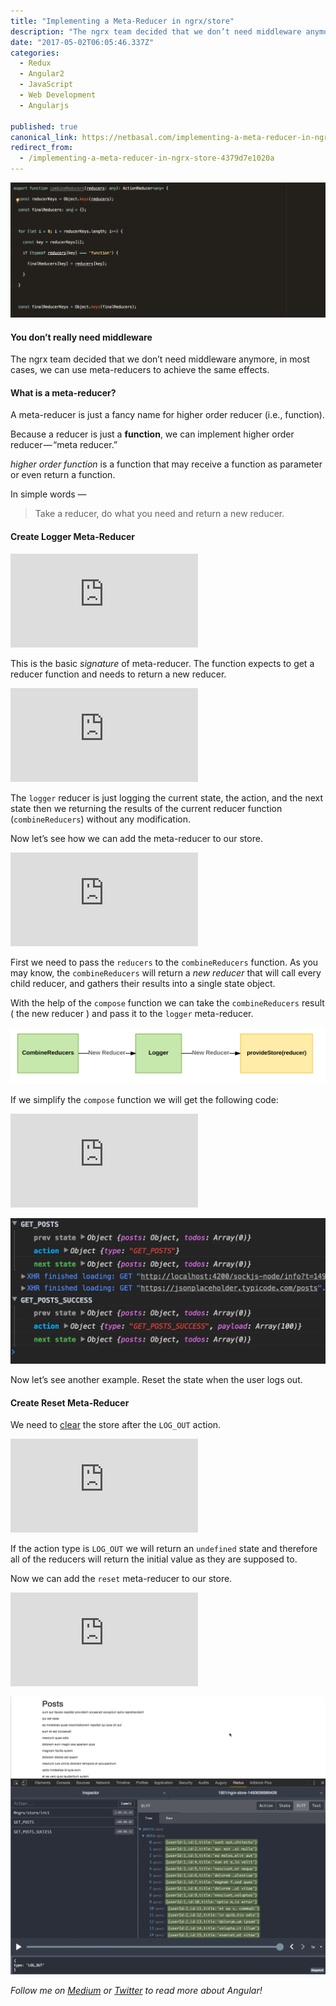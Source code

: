 ```yaml
---
title: "Implementing a Meta-Reducer in ngrx/store"
description: "The ngrx team decided that we don’t need middleware anymore, in most cases, we can use meta-reducers to achieve the same effects. higher order function is a function that may receive a function as…"
date: "2017-05-02T06:05:46.337Z"
categories: 
  - Redux
  - Angular2
  - JavaScript
  - Web Development
  - Angularjs

published: true
canonical_link: https://netbasal.com/implementing-a-meta-reducer-in-ngrx-store-4379d7e1020a
redirect_from:
  - /implementing-a-meta-reducer-in-ngrx-store-4379d7e1020a
---
```


![](./asset-1.png)

#### You don’t really need middleware

The ngrx team decided that we don’t need middleware anymore, in most cases, we can use meta-reducers to achieve the same effects.

#### What is a meta-reducer?

A meta-reducer is just a fancy name for higher order reducer (i.e., function).

Because a reducer is just a **function**, we can implement higher order reducer — “meta reducer.”

_higher order function_ is a function that may receive a function as parameter or even return a function.

In simple words —

> Take a reducer, do what you need and return a new reducer.

#### Create Logger Meta-Reducer

<Embed src="https://gist.github.com/NetanelBasal/bc98ab94c4b5d6e8e0e67a30bad9eaa4.js" aspectRatio={0.357} caption="" />

This is the basic _signature_ of meta-reducer. The function expects to get a reducer function and needs to return a new reducer.

<Embed src="https://gist.github.com/NetanelBasal/7528d7128d0c806308eca1d2d49d26c5.js" aspectRatio={0.357} caption="" />

The `logger` reducer is just logging the current state, the action, and the next state then we returning the results of the current reducer function (`combineReducers`) without any modification.

Now let’s see how we can add the meta-reducer to our store.

<Embed src="https://gist.github.com/NetanelBasal/97d1d2de33459a3150f707fcdf19ec4e.js" aspectRatio={0.357} caption="" />

First we need to pass the `reducers` to the `combineReducers` function. As you may know, the `combineReducers` will return a _new reducer_ that will call every child reducer, and gathers their results into a single state object.

With the help of the `compose` function we can take the `combineReducers` result ( the new reducer ) and pass it to the `logger` meta-reducer.

![Meta Reducers Flow](./asset-2.png)

If we simplify the `compose` function we will get the following code:

<Embed src="https://gist.github.com/NetanelBasal/bf9a5a9da2a8fc19e30b8f8e37fb1517.js" aspectRatio={0.357} caption="" />

![](./asset-3.png)

Now let’s see another example. Reset the state when the user logs out.

#### Create Reset Meta-Reducer

We need to [clear](https://netbasal.com/how-to-secure-your-users-data-after-logout-in-redux-30468c6848e8) the store after the `LOG_OUT` action.

<Embed src="https://gist.github.com/NetanelBasal/52500aafba6277730ec58d389f7b82f9.js" aspectRatio={0.357} caption="" />

If the action type is `LOG_OUT` we will return an `undefined` state and therefore all of the reducers will return the initial value as they are supposed to.

Now we can add the `reset` meta-reducer to our store.

<Embed src="https://gist.github.com/NetanelBasal/cdb5281eefb537851acaa29fb11c83d8.js" aspectRatio={0.357} caption="" />

![](./asset-4.gif)

_Follow me on_ [_Medium_](https://medium.com/@NetanelBasal/) _or_ [_Twitter_](https://twitter.com/NetanelBasal) _to read more about Angular!_
